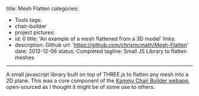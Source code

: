 title: Mesh Flatten
categories:
  - Tools
tags:
  - chair-builder
  - project
pictures:
  - id: 0
    title: 'An example of a mesh flattened from a 3D model'
links:
  - description: Github
    url: 'https://github.com/chrismcmath/Mesh-Flatten'
date: 2012-12-06 
status: Completed
tagline: Small JS Library to flatten meshes
---

A small javascript library built on top of THREE.js to flatten any mesh into a 2D plane. This was a core component of the <a href="/2012/11/14/Chair-Builder/">Kammy Chair Builder webapp</a>, open-sourced as I thought it might be of some use to others.


